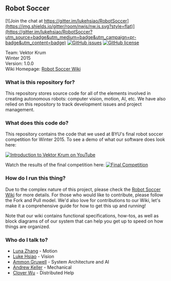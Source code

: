 ## Robot Soccer ##
[![Join the chat at https://gitter.im/lukehsiao/RobotSoccer](https://img.shields.io/gitter/room/nwjs/nw.js.svg?style=flat)](https://gitter.im/lukehsiao/RobotSoccer?utm_source=badge&utm_medium=badge&utm_campaign=pr-badge&utm_content=badge)
[![GitHub issues](https://img.shields.io/github/issues/lukehsiao/RobotSoccer.svg)](https://github.com/lukehsiao/RobotSoccer/issues)
[![GitHub license](https://img.shields.io/github/license/lukehsiao/RobotSoccer.svg)](https://github.com/lukehsiao/RobotSoccer/blob/master/LICENSE)

Team: Vektor Krum<br>
Winter 2015<br>
Version: 1.0.0<br>
Wiki Homepage: [Robot Soccer Wiki](https://github.com/lukehsiao/RobotSoccer/wiki)<br>

### What is this repository for? ###
This repository stores source code for all of the elements involved in creating autonomous robots: computer vision, motion, AI, etc. We have also relied on this repository to track development issues and project management.

### What does this code do? ###
This repository contains the code that we used at BYU's final robot soccer competition for Winter 2015. To see a demo of what our software does look here:  
 
[![Introduction to Vektor Krum on YouTube](https://raw.githubusercontent.com/lukehsiao/RobotSoccer/master/Simulation/intro_screen.PNG)](https://youtu.be/YhW_4Sq4YVQ)

Watch the results of the final competition here:
[![Final Competition](https://raw.githubusercontent.com/lukehsiao/RobotSoccer/master/Simulation/final_screen.PNG)](https://youtu.be/CD5W8l1yd7A)

### How do I run this thing? ###
Due to the complex nature of this project, please check the [Robot Soccer Wiki](https://github.com/lukehsiao/RobotSoccer/wiki) for more details. For those who would like to contribute, please follow the Fork and Pull model. We'd also love for contributions to our Wiki, let's make it a comprehensive guide for how to get this up and running!

Note that our wiki contains functional specifications, how-tos, as well as block diagrams of of our system that can help you get up to speed on how things are organized.  

### Who do I talk to? ###

* [Luna Zhang](https://github.com/waffle555) - Motion
* [Luke Hsiao](https://github.com/lukehsiao) - Vision
* [Ammon Gruwell](https://github.com/gruwella) - System Architecture and AI
* [Andrew Keller](https://github.com/andrewmkeller9) - Mechanical
* [Clover Wu](https://github.com/wuxiaob3) - Distributed Help
